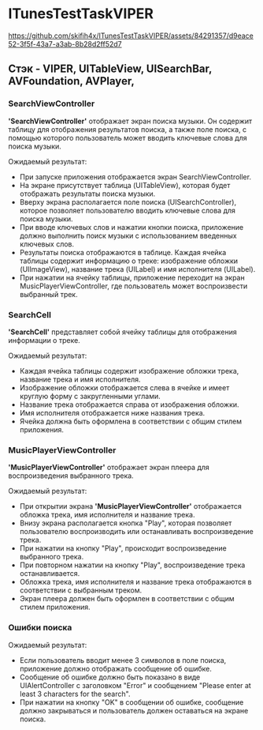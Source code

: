 # ITunesTestTaskVIPER
https://github.com/skifih4x/ITunesTestTaskVIPER/assets/84291357/d9eace52-3f5f-43a7-a3ab-8b28d2ff52d7
## Стэк - VIPER, UITableView, UISearchBar, AVFoundation, AVPlayer, 
### SearchViewController
**'SearchViewController'** отображает экран поиска музыки. Он содержит таблицу для отображения результатов поиска, а также поле поиска, с помощью которого пользователь может вводить ключевые слова для поиска музыки.

Ожидаемый результат:
- При запуске приложения отображается экран SearchViewController.
- На экране присутствует таблица (UITableView), которая будет отображать результаты поиска музыки.
- Вверху экрана располагается поле поиска (UISearchController), которое позволяет пользователю вводить ключевые слова для поиска музыки.
- При вводе ключевых слов и нажатии кнопки поиска, приложение должно выполнить поиск музыки с использованием введенных ключевых слов.
- Результаты поиска отображаются в таблице. Каждая ячейка таблицы содержит информацию о треке: изображение обложки (UIImageView), название трека (UILabel) и имя исполнителя (UILabel).
- При нажатии на ячейку таблицы, приложение переходит на экран MusicPlayerViewController, где пользователь может воспроизвести выбранный трек.
### SearchCell
**'SearchCell'** представляет собой ячейку таблицы для отображения информации о треке.

Ожидаемый результат:
- Каждая ячейка таблицы содержит изображение обложки трека, название трека и имя исполнителя.
- Изображение обложки отображается слева в ячейке и имеет круглую форму с закругленными углами.
- Название трека отображается справа от изображения обложки.
- Имя исполнителя отображается ниже названия трека.
- Ячейка должна быть оформлена в соответствии с общим стилем приложения.
### MusicPlayerViewController
**'MusicPlayerViewController'** отображает экран плеера для воспроизведения выбранного трека.

Ожидаемый результат:
- При открытии экрана **'MusicPlayerViewController'** отображается обложка трека, имя исполнителя и название трека.
- Внизу экрана располагается кнопка "Play", которая позволяет пользователю воспроизводить или останавливать воспроизведение трека.
- При нажатии на кнопку "Play", происходит воспроизведение выбранного трека.
- При повторном нажатии на кнопку "Play", воспроизведение трека останавливается.
- Обложка трека, имя исполнителя и название трека отображаются в соответствии с выбранным треком.
- Экран плеера должен быть оформлен в соответствии с общим стилем приложения.
### Ошибки поиска
Ожидаемый результат:
- Если пользователь вводит менее 3 символов в поле поиска, приложение должно отображать сообщение об ошибке.
- Сообщение об ошибке должно быть показано в виде UIAlertController с заголовком "Error" и сообщением "Please enter at least 3 characters for the search".
- При нажатии на кнопку "OK" в сообщении об ошибке, сообщение должно закрываться и пользователь должен оставаться на экране поиска.
